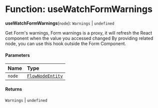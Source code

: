 # Function: useWatchFormWarnings

**useWatchFormWarnings**(`node`): `Warnings` | `undefined`

Get Form's warnings, Form warnings is a proxy, it will refresh the React component when the value you accessed changed
By providing related node, you can use this hook outside the Form Component.

#### Parameters

| Name | Type |
| :------ | :------ |
| `node` | [`FlowNodeEntity`](/auto-docs/editor/classes/FlowNodeEntity-1.md) |

#### Returns

`Warnings` | `undefined`
